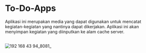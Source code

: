 # To-Do-Apps
 
 Aplikasi ini merupakan media yang dapat digunakan untuk mencatat kegiatan-kegiatan yang nantinya dapat dikerjakan. 
 Aplikasi ini akan menyimpan kegiatan yang diinputkan ke alam cache server.
 <br><br>

![192 168 43 94_8081_](https://user-images.githubusercontent.com/75176567/213035896-4e4326bc-8319-41df-b2f1-9d5b960df7d8.png)
